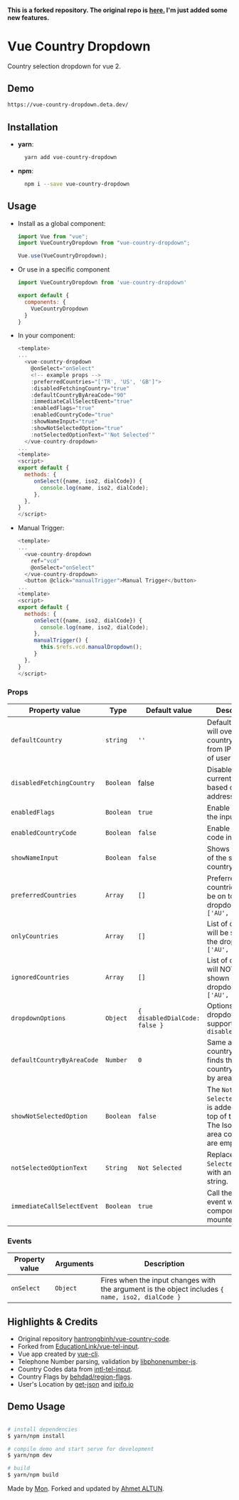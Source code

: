 
#### This is a forked repository. The original repo is [here.](https://hantrongbinh.github.io/vue-country-code/) I'm just added some new features.

# Vue Country Dropdown

Country selection dropdown for vue 2.

## Demo
```bash
https://vue-country-dropdown.deta.dev/
```
## Installation

- **yarn**:
  ```bash
    yarn add vue-country-dropdown
  ```
- **npm**:
  ```bash
    npm i --save vue-country-dropdown
  ```

## Usage

- Install as a global component:

  ```js
  import Vue from "vue";
  import VueCountryDropdown from "vue-country-dropdown";

  Vue.use(VueCountryDropdown);
  ```
- Or use in a specific component

  ```js
  import VueCountryDropdown from 'vue-country-dropdown'

  export default {
    components: {
      VueCountryDropdown
    }
  }
  ```

- In your component:

  ```js
  <template>
  ...
    <vue-country-dropdown
      @onSelect="onSelect"
      <!-- example props -->
      :preferredCountries="['TR', 'US', 'GB']">
      :disabledFetchingCountry="true"
      :defaultCountryByAreaCode="90"
      :immediateCallSelectEvent="true"
      :enabledFlags="true"
      :enabledCountryCode="true"
      :showNameInput="true"
      :showNotSelectedOption="true"
      :notSelectedOptionText="'Not Selected'"
    </vue-country-dropdown>
  ...
  <template>
  <script>
  export default {
    methods: {
       onSelect({name, iso2, dialCode}) {
         console.log(name, iso2, dialCode);
       },
    },
  }
  </script>
  ```

- Manual Trigger:
  ```js
  <template>
  ...
    <vue-country-dropdown
      ref="vcd"
      @onSelect="onSelect"
    </vue-country-dropdown>
    <button @click="manualTrigger">Manual Trigger</button>
  ...
  <template>
  <script>
  export default {
    methods: {
       onSelect({name, iso2, dialCode}) {
         console.log(name, iso2, dialCode);
       },
       manualTrigger() {
         this.$refs.vcd.manualDropdown();
       }
    },
  }
  </script>
  ```

### Props

| Property value             | Type      | Default value                 | Description                                                                                        |
| -------------------------- | --------- | ----------------------------- | -------------------------------------------------------------------------------------------------- |
| `defaultCountry`           | `string`  | `''`                          | Default country, will override the country fetched from IP address of user                         |
| `disabledFetchingCountry`  | `Boolean` | false                         | Disable fetching current country based on IP address of user                                       |
| `enabledFlags`             | `Boolean` | `true`                        | Enable flags in the input                                                                          |
| `enabledCountryCode`       | `Boolean` | `false`                       | Enable country code in the input                                                                   |
| `showNameInput`            | `Boolean` | `false`                       | Shows the name of the selected country                                                             |
| `preferredCountries`       | `Array`   | `[]`                          | Preferred countries list, will be on top of the dropdown. ie `['AU', 'BR']`                        |
| `onlyCountries`            | `Array`   | `[]`                          | List of countries will be shown on the dropdown. ie `['AU', 'BR']`                                 |
| `ignoredCountries`         | `Array`   | `[]`                          | List of countries will NOT be shown on the dropdown. ie `['AU', 'BR']`                             |
| `dropdownOptions`          | `Object`  | `{ disabledDialCode: false }` | Options for dropdown, supporting `disabledDialCode`                                                |
| `defaultCountryByAreaCode` | `Number`  | `0`                           | Same as default country option. finds the default country from list by area code.                  |
| `showNotSelectedOption`    | `Boolean` | `false`                       | The `Not Selected` option is added to the top of the list. The Iso2 and area code value are empty. |
| `notSelectedOptionText`    | `String`  | `Not Selected`                | Replace `Not Selected` text with another string.                                                   |
| `immediateCallSelectEvent` | `Boolean` | `true`                        | Call the `onSelect` event when the component is mounted.                                           |


### Events

| Property value | Arguments | Description                                                                                      |
| -------------- | --------- | ------------------------------------------------------------------------------------------------ |
| `onSelect`     | `Object`  | Fires when the input changes with the argument is the object includes `{ name, iso2, dialCode }` |

## Highlights & Credits

- Original repository [hantrongbinh/vue-country-code](https://hantrongbinh.github.io/vue-country-code/).
- Forked from [EducationLink/vue-tel-input](https://github.com/EducationLink/vue-tel-input).
- Vue app created by [vue-cli](https://github.com/vuejs/vue-cli).
- Telephone Number parsing, validation by [libphonenumber-js](https://catamphetamine.github.io/libphonenumber-js/).
- Country Codes data from [intl-tel-input](https://github.com/jackocnr/intl-tel-input/blob/master/src/js/data.js).
- Country Flags by [behdad/region-flags](https://github.com/behdad/region-flags).
- User's Location by [get-json](https://www.npmjs.com/package/get-json) and [ipifo.io](https://ipinfo.io/json)

## Demo Usage

```bash

# install dependencies
$ yarn/npm install

# compile demo and start serve for development
$ yarn/npm dev

# build
$ yarn/npm build

```

Made by [Mon](https://github.com/hantrongbinh).
Forked and updated by [Ahmet ALTUN](https://github.com/ahmetaltun).
